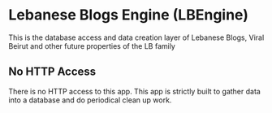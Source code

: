 # Lebanese Blogs Engine (LBEngine)

This is the database access and data creation layer of Lebanese Blogs, Viral Beirut and other future properties of the LB family

## No HTTP Access

There is no HTTP access to this app. This app is strictly built to gather data into a database and do periodical clean up work.